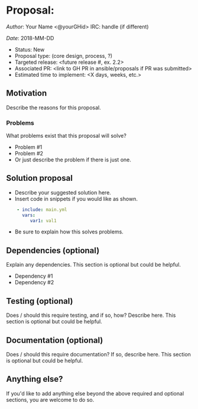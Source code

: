 <!--- This proposal process is designed for discussing core changes or changes to how users interact with Ansible. -->

# Proposal: <proposal name>

*Author*: Your Name <@yourGHid> IRC: handle (if different)

*Date*: 2018-MM-DD

- Status: New
- Proposal type: (core design, process, ?)
- Targeted release: <future release #, ex. 2.2>
- Associated PR: <link to GH PR in ansible/proposals if PR was submitted>
- Estimated time to implement: <X days, weeks, etc.>


## Motivation
Describe the reasons for this proposal.

### Problems
What problems exist that this proposal will solve?
- Problem #1
- Problem #2
- Or just describe the problem if there is just one.

## Solution proposal
- Describe your suggested solution here.
- Insert code in snippets if you would like as shown.
```yaml
    - include: main.yml
      vars:
         var1: val1
```
- Be sure to explain how this solves problems.

## Dependencies (optional)
Explain any dependencies. This section is optional but could be helpful.
- Dependency #1
- Dependency #2

## Testing (optional)
Does / should this require testing, and if so, how? Describe here. This section is optional but could be helpful.

## Documentation (optional)
Does / should this require documentation? If so, describe here. This section is optional but could be helpful.

## Anything else?
If you'd like to add anything else beyond the above required and optional sections, you are welcome to do so.
